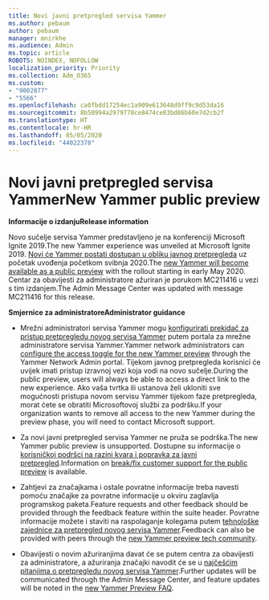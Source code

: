 ```yaml
---
title: Novi javni pretpregled servisa Yammer
ms.author: pebaum
author: pebaum
manager: mnirkhe
ms.audience: Admin
ms.topic: article
ROBOTS: NOINDEX, NOFOLLOW
localization_priority: Priority
ms.collection: Adm_O365
ms.custom:
- "9002877"
- "5566"
ms.openlocfilehash: ca0fbdd17254ec1a909e613648d9ff9c9d53da16
ms.sourcegitcommit: 8b50994a2979778ce8474ce83bd86b60e7d2cb2f
ms.translationtype: HT
ms.contentlocale: hr-HR
ms.lasthandoff: 05/05/2020
ms.locfileid: "44022378"
---
```

# <a name="new-yammer-public-preview"></a><span data-ttu-id="5f195-102">Novi javni pretpregled servisa Yammer</span><span class="sxs-lookup"><span data-stu-id="5f195-102">New Yammer public preview</span></span>

<span data-ttu-id="5f195-103">**Informacije o izdanju**</span><span class="sxs-lookup"><span data-stu-id="5f195-103">**Release information**</span></span>

<span data-ttu-id="5f195-104">Novo sučelje servisa Yammer predstavljeno je na konferenciji Microsoft Ignite 2019.</span><span class="sxs-lookup"><span data-stu-id="5f195-104">The new Yammer experience was unveiled at Microsoft Ignite 2019.</span></span> <span data-ttu-id="5f195-105">[Novi će Yammer postati dostupan u obliku javnog pretpregleda](https://docs.microsoft.com/yammer/get-started-with-yammer/newyammer-faq) uz početak uvođenja početkom svibnja 2020.</span><span class="sxs-lookup"><span data-stu-id="5f195-105">The [new Yammer will become available as a public preview](https://docs.microsoft.com/yammer/get-started-with-yammer/newyammer-faq) with the rollout starting in early May 2020.</span></span> <span data-ttu-id="5f195-106">Centar za obavijesti za administratore ažuriran je porukom MC211416 u vezi s tim izdanjem.</span><span class="sxs-lookup"><span data-stu-id="5f195-106">The Admin Message Center was updated with message MC211416 for this release.</span></span>

<span data-ttu-id="5f195-107">**Smjernice za administratore**</span><span class="sxs-lookup"><span data-stu-id="5f195-107">**Administrator guidance**</span></span>

- <span data-ttu-id="5f195-108">Mrežni administratori servisa Yammer mogu [konfigurirati prekidač za pristup pretpregledu novog servisa Yammer](https://docs.microsoft.com/yammer/get-started-with-yammer/administrative-settings-opt-in-newyammer) putem portala za mrežne administratore servisa Yammer.</span><span class="sxs-lookup"><span data-stu-id="5f195-108">Yammer network administrators can [configure the access toggle for the new Yammer preview](https://docs.microsoft.com/yammer/get-started-with-yammer/administrative-settings-opt-in-newyammer) through the Yammer Network Admin portal.</span></span> <span data-ttu-id="5f195-109">Tijekom javnog pretpregleda korisnici će uvijek imati pristup izravnoj vezi koja vodi na novo sučelje.</span><span class="sxs-lookup"><span data-stu-id="5f195-109">During the public preview, users will always be able to access a direct link to the new experience.</span></span> <span data-ttu-id="5f195-110">Ako vaša tvrtka ili ustanova želi ukloniti sve mogućnosti pristupa novom servisu Yammer tijekom faze pretpregleda, morat ćete se obratiti Microsoftovoj službi za podršku.</span><span class="sxs-lookup"><span data-stu-id="5f195-110">If your organization wants to remove all access to the new Yammer during the preview phase, you will need to contact Microsoft support.</span></span>

- <span data-ttu-id="5f195-111">Za novi javni pretpregled servisa Yammer ne pruža se podrška.</span><span class="sxs-lookup"><span data-stu-id="5f195-111">The new Yammer public preview is unsupported.</span></span> <span data-ttu-id="5f195-112">Dostupne su informacije o [korisničkoj podršci na razini kvara i popravka za javni pretpregled](https://docs.microsoft.com/yammer/get-started-with-yammer/newyammer-faq#yammer-preview-customer-support).</span><span class="sxs-lookup"><span data-stu-id="5f195-112">Information on [break/fix customer support for the public preview](https://docs.microsoft.com/yammer/get-started-with-yammer/newyammer-faq#yammer-preview-customer-support) is available.</span></span>

- <span data-ttu-id="5f195-113">Zahtjevi za značajkama i ostale povratne informacije treba navesti pomoću značajke za povratne informacije u okviru zaglavlja programskog paketa.</span><span class="sxs-lookup"><span data-stu-id="5f195-113">Feature requests and other feedback should be provided through the feedback feature within the suite header.</span></span> <span data-ttu-id="5f195-114">Povratne informacije možete i staviti na raspolaganje kolegama putem [tehnološke zajednice za pretpregled novog servisa Yammer](https://techcommunity.microsoft.com/t5/new-yammer-preview/bd-p/NewYammerPreview).</span><span class="sxs-lookup"><span data-stu-id="5f195-114">Feedback can also be provided with peers through the [new Yammer preview tech community](https://techcommunity.microsoft.com/t5/new-yammer-preview/bd-p/NewYammerPreview).</span></span>

- <span data-ttu-id="5f195-115">Obavijesti o novim ažuriranjima davat će se putem centra za obavijesti za administratore, a ažuriranja značajki navodit će se u [najčešćim pitanjima o pretpregledu novog servisa Yammer](https://docs.microsoft.com/yammer/get-started-with-yammer/newyammer-faq).</span><span class="sxs-lookup"><span data-stu-id="5f195-115">Further updates will be communicated through the Admin Message Center, and feature updates will be noted in the [new Yammer Preview FAQ](https://docs.microsoft.com/yammer/get-started-with-yammer/newyammer-faq).</span></span>
